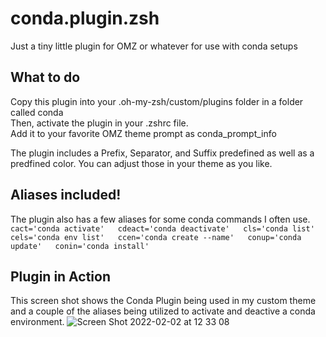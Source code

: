 # conda.plugin.zsh
Just a tiny little plugin for OMZ or whatever for use with conda setups

## What to do
Copy this plugin into your .oh-my-zsh/custom/plugins folder in a folder called conda  
Then, activate the plugin in your .zshrc file.  
Add it to your favorite OMZ theme prompt as conda_prompt_info  

The plugin includes a Prefix, Separator, and Suffix predefined as well as a predfined color. You can adjust those in your theme as you like.

## Aliases included!
The plugin also has a few aliases for some conda commands I often use.  
``
cact='conda activate'  
cdeact='conda deactivate'  
cls='conda list'  
cels='conda env list'  
ccen='conda create --name'  
conup='conda update'  
conin='conda install'  
``

## Plugin in Action
This screen shot shows the Conda Plugin being used in my custom theme and a couple of the aliases being utilized to activate and deactive a conda environment.
![Screen Shot 2022-02-02 at 12 33 08](https://user-images.githubusercontent.com/59445562/152209404-0035d5bc-fa7f-4701-b91a-aeda09a14afe.png)
